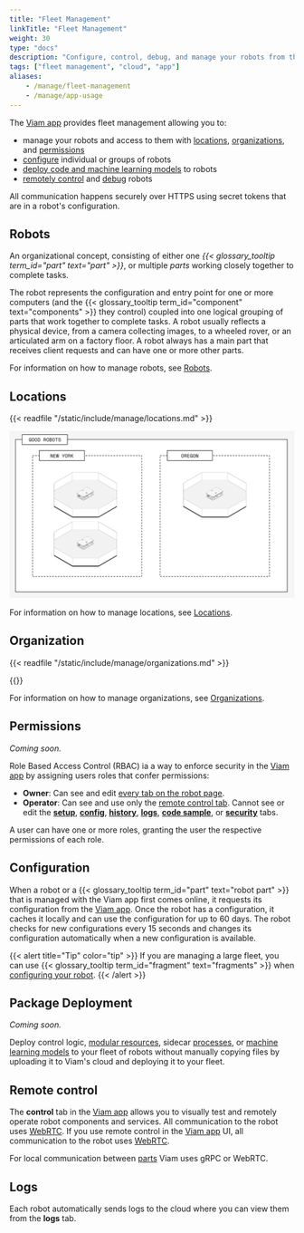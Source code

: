 ```yaml
---
title: "Fleet Management"
linkTitle: "Fleet Management"
weight: 30
type: "docs"
description: "Configure, control, debug, and manage your robots from the cloud at app.viam.com."
tags: ["fleet management", "cloud", "app"]
aliases:
    - /manage/fleet-management
    - /manage/app-usage
---
```


The [Viam app](https://app.viam.com) provides fleet management allowing you to:

- manage your robots and access to them with [locations](#locations), [organizations](#organization), and [permissions](#permissions)
- [configure](#configuration) individual or groups of robots
- [deploy code and machine learning models](#package-deployment) to robots
- [remotely control](#remote-control) and [debug](#logs) robots

All communication happens securely over HTTPS using secret tokens that are in a robot's configuration.

## Robots

An organizational concept, consisting of either one _{{< glossary_tooltip term_id="part" text="part" >}}_, or multiple _parts_ working closely together to complete tasks.

The robot represents the configuration and entry point for one or more computers (and the {{< glossary_tooltip term_id="component" text="components" >}} they control) coupled into one logical grouping of parts that work together to complete tasks.
A robot usually reflects a physical device, from a camera collecting images, to a wheeled rover, or an articulated arm on a factory floor.
A robot always has a main part that receives client requests and can have one or more other parts.

For information on how to manage robots, see [Robots](robots).

## Locations

{{< readfile "/static/include/manage/locations.md" >}}

![An image of two locations, New York, and Chicago, in one organization, Good Robots](../img/locations.png)

For information on how to manage locations, see [Locations](locations).

## Organization

{{< readfile "/static/include/manage/organizations.md" >}}

{{<gif webm_src="../img/organizations.webm" mp4_src="../img/organizations.mp4" alt="An organization for personal robots and one for work robots.">}}

For information on how to manage organizations, see [Organizations](organizations).

## Permissions

_Coming soon._

Role Based Access Control (RBAC) ia a way to enforce security in the [Viam app](https://app.viam.com) by assigning users roles that confer permissions:

- **Owner**: Can see and edit [every tab on the robot page](robots/#navigating-the-robot-page).
- **Operator**: Can see and use only the [remote control tab](robots/#control).
  Cannot see or edit the [**setup**](robots/#setup), [**config**](robots#configuration), [**history**](robots/#history), [**logs**](robots/#logs), [**code sample**](robots/#code-sample), or [**security**](robots/#security) tabs.

A user can have one or more roles, granting the user the respective permissions of each role.

## Configuration

When a robot or a {{< glossary_tooltip term_id="part" text="robot part" >}} that is managed with the Viam app first comes online, it requests its configuration from the [Viam app](https://app.viam.com).
Once the robot has a configuration, it caches it locally and can use the configuration for up to 60 days.
The robot checks for new configurations every 15 seconds and changes its configuration automatically when a new configuration is available.

{{< alert title="Tip" color="tip" >}}
If you are managing a large fleet, you can use {{< glossary_tooltip term_id="fragment" text="fragments" >}} when [configuring your robot](../configuration).
{{< /alert >}}

## Package Deployment

_Coming soon._

Deploy control logic, [modular resources](/program/extend/modular-resources/), sidecar [processes](../configuration/#processes), or [machine learning models](../../services/ml/) to your fleet of robots without manually copying files by uploading it to Viam's cloud and deploying it to your fleet.

## Remote control

The **control** tab in the [Viam app](https://app.viam.com) allows you to visually test and remotely operate robot components and services.
All communication to the robot uses [WebRTC](https://pkg.go.dev/go.viam.com/utils@v0.0.3/rpc#hdr-Connection).
If you use remote control in the [Viam app](https://app.viam.com) UI, all communication to the robot uses [WebRTC](https://pkg.go.dev/go.viam.com/utils@v0.0.3/rpc#hdr-Connection).

For local communication between [parts](../parts-and-remotes) Viam uses gRPC or WebRTC.

## Logs

Each robot automatically sends logs to the cloud where you can view them from the **logs** tab.
